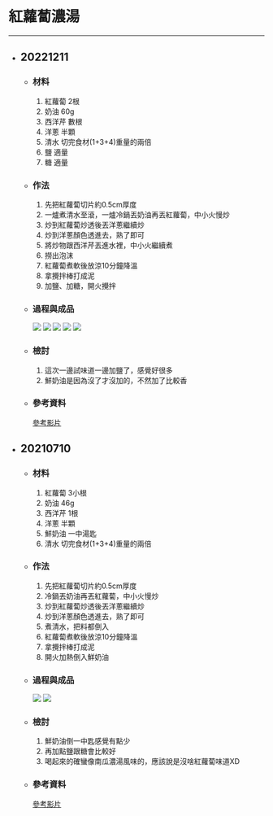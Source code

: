 # 紅蘿蔔濃湯
---

+ ## 20221211
  + ### 材料
    1. 紅蘿蔔 2根
    2. 奶油 60g
    3. 西洋芹 數根
    4. 洋蔥 半顆
    5. 清水 切完食材(1+3+4)重量的兩倍
    6. 鹽 適量
    7. 糖 適量
  
  + ### 作法
    1. 先把紅蘿蔔切片約0.5cm厚度
    2. 一爐煮清水至滾，一爐冷鍋丟奶油再丟紅蘿蔔，中小火慢炒
    3. 炒到紅蘿蔔炒透後丟洋蔥繼續炒
    4. 炒到洋蔥顏色透進去，熟了即可
    5. 將炒物跟西洋芹丟進水裡，中小火繼續煮
    6. 撈出泡沫
    7. 紅蘿蔔煮軟後放涼10分鐘降溫
    8. 拿攪拌棒打成泥
    9. 加鹽、加糖，開火攪拌
  
  + ### 過程與成品
    ![](../../Image/20221211_1.jpg)
    ![](../../Image/20221211_2.jpg)
    ![](../../Image/20221211_3.jpg)
    ![](../../Image/20221211_4.jpg)
    ![](../../Image/20221211_5.jpg)
  
  + ### 檢討
    1. 這次一邊試味道一邊加鹽了，感覺好很多
    2. 鮮奶油是因為沒了才沒加的，不然加了比較香
  
  + ### 參考資料
    [參考影片](https://youtu.be/8iXlIutLbPk)


+ ## 20210710
  + ### 材料
    1. 紅蘿蔔 3小根
    2. 奶油 46g
    3. 西洋芹 1根
    4. 洋蔥 半顆
    5. 鮮奶油 一中湯匙
    6. 清水 切完食材(1+3+4)重量的兩倍
  
  
  + ### 作法
    1. 先把紅蘿蔔切片約0.5cm厚度
    2. 冷鍋丟奶油再丟紅蘿蔔，中小火慢炒
    3. 炒到紅蘿蔔炒透後丟洋蔥繼續炒
    4. 炒到洋蔥顏色透進去，熟了即可
    5. 煮清水，把料都倒入
    6. 紅蘿蔔煮軟後放涼10分鐘降溫
    7. 拿攪拌棒打成泥
    8. 開火加熱倒入鮮奶油
  
  + ### 過程與成品
    ![](../../Image/20210710_6.jpg)
    ![](../../Image/20210710_7.jpg)
  
  + ### 檢討
    1. 鮮奶油倒一中匙感覺有點少
    2. 再加點鹽跟糖會比較好
    3. 喝起來的確蠻像南瓜濃湯風味的，應該說是沒啥紅蘿蔔味道XD
  
  + ### 參考資料
    [參考影片](https://youtu.be/8iXlIutLbPk)